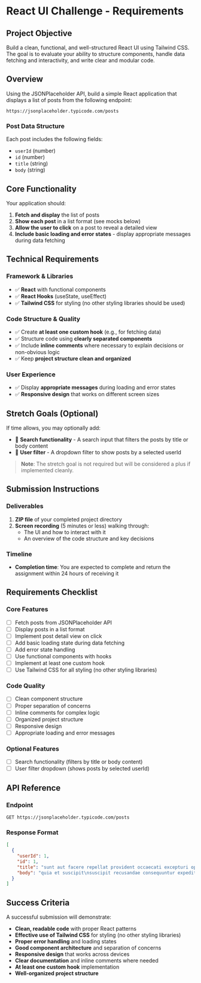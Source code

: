# React UI Challenge - Requirements

## Project Objective

Build a clean, functional, and well-structured React UI using Tailwind CSS. The goal is to evaluate your ability to structure components, handle data fetching and interactivity, and write clear and modular code.

## Overview

Using the JSONPlaceholder API, build a simple React application that displays a list of posts from the following endpoint:

```
https://jsonplaceholder.typicode.com/posts
```

### Post Data Structure

Each post includes the following fields:
- `userId` (number)
- `id` (number) 
- `title` (string)
- `body` (string)

## Core Functionality

Your application should:

1. **Fetch and display** the list of posts
2. **Show each post** in a list format (see mocks below)
3. **Allow the user to click** on a post to reveal a detailed view
4. **Include basic loading and error states** - display appropriate messages during data fetching

## Technical Requirements

### Framework & Libraries
- ✅ **React** with functional components
- ✅ **React Hooks** (useState, useEffect)
- ✅ **Tailwind CSS** for styling (no other styling libraries should be used)

### Code Structure & Quality
- ✅ Create **at least one custom hook** (e.g., for fetching data)
- ✅ Structure code using **clearly separated components**
- ✅ Include **inline comments** where necessary to explain decisions or non-obvious logic
- ✅ Keep **project structure clean and organized**

### User Experience
- ✅ Display **appropriate messages** during loading and error states
- ✅ **Responsive design** that works on different screen sizes

## Stretch Goals (Optional)

If time allows, you may optionally add:

- 🎯 **Search functionality** - A search input that filters the posts by title or body content
- 🎯 **User filter** - A dropdown filter to show posts by a selected userId

> **Note**: The stretch goal is not required but will be considered a plus if implemented cleanly.

## Submission Instructions

### Deliverables
1. **ZIP file** of your completed project directory
2. **Screen recording** (5 minutes or less) walking through:
   - The UI and how to interact with it
   - An overview of the code structure and key decisions

### Timeline
- **Completion time**: You are expected to complete and return the assignment within 24 hours of receiving it

## Requirements Checklist

### Core Features
- [ ] Fetch posts from JSONPlaceholder API
- [ ] Display posts in a list format
- [ ] Implement post detail view on click
- [ ] Add basic loading state during data fetching
- [ ] Add error state handling
- [ ] Use functional components with hooks
- [ ] Implement at least one custom hook
- [ ] Use Tailwind CSS for all styling (no other styling libraries)

### Code Quality
- [ ] Clean component structure
- [ ] Proper separation of concerns
- [ ] Inline comments for complex logic
- [ ] Organized project structure
- [ ] Responsive design
- [ ] Appropriate loading and error messages

### Optional Features
- [ ] Search functionality (filters by title or body content)
- [ ] User filter dropdown (shows posts by selected userId)

## API Reference

### Endpoint
```
GET https://jsonplaceholder.typicode.com/posts
```

### Response Format
```json
[
  {
    "userId": 1,
    "id": 1,
    "title": "sunt aut facere repellat provident occaecati excepturi optio reprehenderit",
    "body": "quia et suscipit\nsuscipit recusandae consequuntur expedita et cum\nreprehenderit molestiae ut ut quas totam\nnostrum rerum est autem sunt rem eveniet architecto"
  }
]
```

## Success Criteria

A successful submission will demonstrate:
- **Clean, readable code** with proper React patterns
- **Effective use of Tailwind CSS** for styling (no other styling libraries)
- **Proper error handling** and loading states
- **Good component architecture** and separation of concerns
- **Responsive design** that works across devices
- **Clear documentation** and inline comments where needed
- **At least one custom hook** implementation
- **Well-organized project structure** 